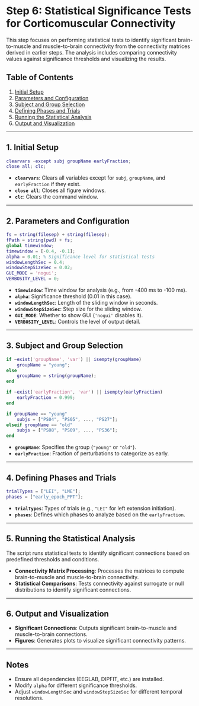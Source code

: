 # Step 6: Statistical Significance Tests for Corticomuscular Connectivity

This step focuses on performing statistical tests to identify significant brain-to-muscle and muscle-to-brain connectivity from the connectivity matrices derived in earlier steps. The analysis includes comparing connectivity values against significance thresholds and visualizing the results.

## Table of Contents
1. [Initial Setup](#initial-setup)
2. [Parameters and Configuration](#parameters-and-configuration)
3. [Subject and Group Selection](#subject-and-group-selection)
4. [Defining Phases and Trials](#defining-phases-and-trials)
5. [Running the Statistical Analysis](#running-the-statistical-analysis)
6. [Output and Visualization](#output-and-visualization)

---

## 1. Initial Setup

```matlab
clearvars -except subj groupName earlyFraction;
close all; clc;
```

- **`clearvars`**: Clears all variables except for `subj`, `groupName`, and `earlyFraction` if they exist.
- **`close all`**: Closes all figure windows.
- **`clc`**: Clears the command window.

---

## 2. Parameters and Configuration

```matlab
fs = string(filesep) + string(filesep);
fPath = string(pwd) + fs;
global timewindow;
timewindow = [-0.4, -0.1];
alpha = 0.01; % Significance level for statistical tests
windowLengthSec = 0.4;
windowStepSizeSec = 0.02;
GUI_MODE = 'nogui';
VERBOSITY_LEVEL = 0;
```

- **`timewindow`**: Time window for analysis (e.g., from -400 ms to -100 ms).
- **`alpha`**: Significance threshold (0.01 in this case).
- **`windowLengthSec`**: Length of the sliding window in seconds.
- **`windowStepSizeSec`**: Step size for the sliding window.
- **`GUI_MODE`**: Whether to show GUI (`'nogui'` disables it).
- **`VERBOSITY_LEVEL`**: Controls the level of output detail.

---

## 3. Subject and Group Selection

```matlab
if ~exist('groupName', 'var') || isempty(groupName)
    groupName = "young";
else
    groupName = string(groupName);
end

if ~exist('earlyFraction', 'var') || isempty(earlyFraction)
    earlyFraction = 0.999;
end

if groupName == "young"
    subjs = ["PS04", "PS05", ..., "PS27"];
elseif groupName == "old"
    subjs = ["PS08", "PS09", ..., "PS36"];
end
```

- **`groupName`**: Specifies the group (`"young"` or `"old"`).
- **`earlyFraction`**: Fraction of perturbations to categorize as early.

---

## 4. Defining Phases and Trials

```matlab
trialTypes = ["LEI", "LME"];
phases = ["early_epoch_PPT"];
```

- **`trialTypes`**: Types of trials (e.g., `"LEI"` for left extension initiation).
- **`phases`**: Defines which phases to analyze based on the `earlyFraction`.

---

## 5. Running the Statistical Analysis

The script runs statistical tests to identify significant connections based on predefined thresholds and conditions.

- **Connectivity Matrix Processing**: Processes the matrices to compute brain-to-muscle and muscle-to-brain connectivity.
- **Statistical Comparisons**: Tests connectivity against surrogate or null distributions to identify significant connections.

---

## 6. Output and Visualization

- **Significant Connections**: Outputs significant brain-to-muscle and muscle-to-brain connections.
- **Figures**: Generates plots to visualize significant connectivity patterns.

---

## Notes

- Ensure all dependencies (EEGLAB, DIPFIT, etc.) are installed.
- Modify `alpha` for different significance thresholds.
- Adjust `windowLengthSec` and `windowStepSizeSec` for different temporal resolutions.
